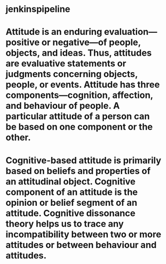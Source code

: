 # jenkinspipeline
# Attitude is an enduring evaluation—positive or negative—of people, objects, and ideas. Thus, attitudes are evaluative statements or judgments concerning objects, people, or events. Attitude has three components—cognition, affection, and behaviour of people. A particular attitude of a person can be based on one component or the other.

# Cognitive-based attitude is primarily based on beliefs and properties of an attitudinal object. Cognitive component of an attitude is the opinion or belief segment of an attitude. Cognitive dissonance theory helps us to trace any incompatibility between two or more attitudes or between behaviour and attitudes.
